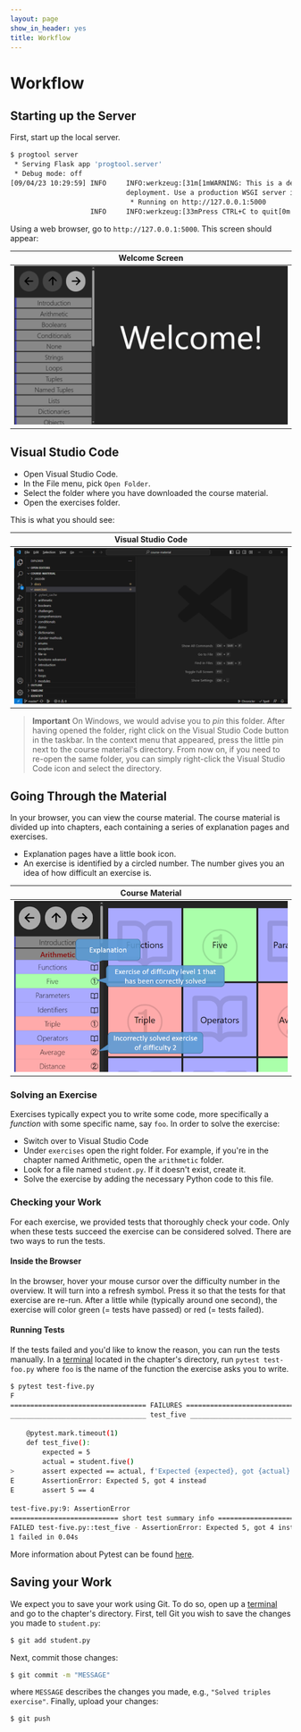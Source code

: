 ```yaml
---
layout: page
show_in_header: yes
title: Workflow
---
```


# Workflow

## Starting up the Server

First, start up the local server.

```bash
$ progtool server
 * Serving Flask app 'progtool.server'
 * Debug mode: off
[09/04/23 10:29:59] INFO     INFO:werkzeug:[31m[1mWARNING: This is a development server. Do not use it in a production            _internal.py:187
                             deployment. Use a production WSGI server instead.[0m
                              * Running on http://127.0.0.1:5000
                    INFO     INFO:werkzeug:[33mPress CTRL+C to quit[0m                                                            _internal.py:187
```

Using a web browser, go to `http://127.0.0.1:5000`.
This screen should appear:

| Welcome Screen |
| :------------: |
| ![Welcome screen](./welcome.png) |

## Visual Studio Code

* Open Visual Studio Code.
* In the File menu, pick `Open Folder`.
* Select the folder where you have downloaded the course material.
* Open the exercises folder.

This is what you should see:

| Visual Studio Code |
| :------------: |
| ![Visual Studio Code](./vscode.png) |

> **Important** On Windows, we would advise you to *pin* this folder.
> After having opened the folder, right click on the Visual Studio Code button in the taskbar.
> In the context menu that appeared, press the little pin next to the course material's directory.
> From now on, if you need to re-open the same folder, you can simply right-click the Visual Studio Code icon and select the directory.

## Going Through the Material

In your browser, you can view the course material.
The course material is divided up into chapters, each containing a series of explanation pages and exercises.

* Explanation pages have a little book icon.
* An exercise is identified by a circled number.
  The number gives you an idea of how difficult an exercise is.

| Course Material |
| :------------: |
| ![Course Material](./browser.png) |

### Solving an Exercise

Exercises typically expect you to write some code, more specifically a *function* with some specific name, say `foo`.
In order to solve the exercise:

* Switch over to Visual Studio Code
* Under `exercises` open the right folder.
  For example, if you're in the chapter named Arithmetic, open the `arithmetic` folder.
* Look for a file named `student.py`.
  If it doesn't exist, create it.
* Solve the exercise by adding the necessary Python code to this file.

### Checking your Work

For each exercise, we provided tests that thoroughly check your code.
Only when these tests succeed the exercise can be considered solved.
There are two ways to run the tests.

#### Inside the Browser

In the browser, hover your mouse cursor over the difficulty number in the overview.
It will turn into a refresh symbol.
Press it so that the tests for that exercise are re-run.
After a little while (typically around one second), the exercise will color green (= tests have passed) or red (= tests failed).

#### Running Tests

If the tests failed and you'd like to know the reason, you can run the tests manually.
In a [terminal](./shell.md) located in the chapter's directory, run `pytest test-foo.py` where `foo` is the name of the function the exercise asks you to write.

```bash
$ pytest test-five.py
F                                                                        [100%]
================================== FAILURES ===================================
__________________________________ test_five __________________________________

    @pytest.mark.timeout(1)
    def test_five():
        expected = 5
        actual = student.five()
>       assert expected == actual, f'Expected {expected}, got {actual} instead'
E       AssertionError: Expected 5, got 4 instead
E       assert 5 == 4

test-five.py:9: AssertionError
=========================== short test summary info ===========================
FAILED test-five.py::test_five - AssertionError: Expected 5, got 4 instead
1 failed in 0.04s
```

More information about Pytest can be found [here](./pytest.md).

## Saving your Work

We expect you to save your work using Git.
To do so, open up a [terminal](./shell.md) and go to the chapter's directory.
First, tell Git you wish to save the changes you made to `student.py`:

```bash
$ git add student.py
```

Next, commit those changes:

```bash
$ git commit -m "MESSAGE"
```

where `MESSAGE` describes the changes you made, e.g., `"Solved triples exercise"`.
Finally, upload your changes:

```bash
$ git push
```
